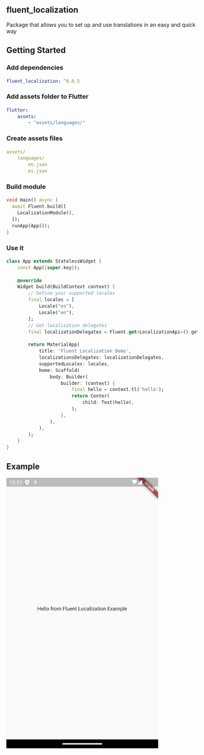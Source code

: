 ## fluent_localization
Package that allows you to set up and use translations in an easy and quick way

## Getting Started

### Add dependencies

```yaml
fluent_localization: ^0.0.5
```

### Add assets folder to Flutter

```yaml 
flutter:
    assets:
        - "assets/languages/"
```

### Create assets files

```yaml 
assets/
    languages/
        en.json
        es.json
```

### Build module

```dart
void main() async {
  await Fluent.build([
    LocalizationModule(),
  ]);
  runApp(App());
}
```

### Use it
```dart
class App extends StatelessWidget {
    const App({super.key});

    @override
    Widget build(BuildContext context) {
        // Define your supported locales
        final locales = [
            Locale("es"),
            Locale("en"),
        ];
        // Get localization delegates
        final localizationDelegates = Fluent.get<LocalizationApi>().getLocalizationDelegates(locales);
        
        return MaterialApp(
            title: 'Fluent Localization Demo',
            localizationsDelegates: localizationDelegates,
            supportedLocales: locales,
            home: Scaffold(
                body: Builder(
                    builder: (context) {
                        final hello = context.tl('hello');
                        return Center(
                            child: Text(hello),
                        );
                    },
                ),
            ),
        );
    }
}
```

## Example

<img src="https://raw.githubusercontent.com/aosorio-avilez/flutter_fluent/main/resources/fluent_localization_example.png" width="400" />
